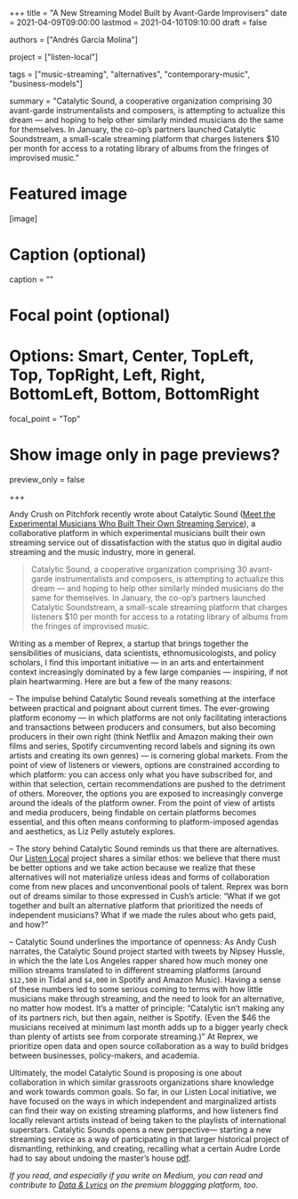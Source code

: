 +++
title = "A New Streaming Model Built by Avant-Garde Improvisers"
date = 2021-04-09T09:00:00
lastmod = 2021-04-10T09:10:00
draft = false

authors = ["Andrés García Molina"]

project = ["listen-local"]

tags = ["music-streaming", "alternatives", "contemporary-music", "business-models"]

summary = "Catalytic Sound, a cooperative organization comprising 30 avant-garde instrumentalists and composers, is attempting to actualize this dream — and hoping to help other similarly minded musicians do the same for themselves. In January, the co-op’s partners launched Catalytic Soundstream, a small-scale streaming platform that charges listeners $10 per month for access to a rotating library of albums from the fringes of improvised music."

# Featured image
[image]
  # Caption (optional)
  caption = ""

  # Focal point (optional)
  # Options: Smart, Center, TopLeft, Top, TopRight, Left, Right, BottomLeft, Bottom, BottomRight
  focal_point = "Top"

  # Show image only in page previews?
  preview_only = false

+++

Andy Crush on Pitchfork recently wrote about Catalytic Sound ([Meet the Experimental Musicians Who Built Their Own Streaming Service](https://pitchfork.com/thepitch/meet-the-experimental-musicians-who-built-their-own-streaming-service/)), a collaborative platform in which experimental musicians built their own streaming service out of dissatisfaction with the status quo in digital audio streaming and the music industry, more in general.

> Catalytic Sound, a cooperative organization comprising 30 avant-garde instrumentalists and composers, is attempting to actualize this dream — and hoping to help other similarly minded musicians do the same for themselves. In January, the co-op’s partners launched Catalytic Soundstream, a small-scale streaming platform that charges listeners $10 per month for access to a rotating library of albums from the fringes of improvised music.

Writing as a member of Reprex, a startup that brings together the sensibilities of musicians, data scientists, ethnomusicologists, and policy scholars, I find this important initiative — in an arts and entertainment context increasingly dominated by a few large companies — inspiring, if not plain heartwarming. Here are but a few of the many reasons:

– The impulse behind Catalytic Sound reveals something at the interface between practical and poignant about current times. The ever-growing platform economy — in which platforms are not only facilitating interactions and transactions between producers and consumers, but also becoming producers in their own right (think Netflix and Amazon making their own films and series, Spotify circumventing record labels and signing its own artists and creating its own genres) — is cornering global markets. From the point of view of listeners or viewers, options are constrained according to which platform: you can access only what you have subscribed for, and within that selection, certain recommendations are pushed to the detriment of others. Moreover, the options you are exposed to increasingly converge around the ideals of the platform owner. From the point of view of artists and media producers, being findable on certain platforms becomes essential, and this often means conforming to platform-imposed agendas and aesthetics, as Liz Pelly astutely explores.

– The story behind Catalytic Sound reminds us that there are alternatives. Our [Listen Local](https://listenlocal.community/) project shares a similar ethos: we believe that there must be better options and we take action because we realize that these alternatives will not materialize unless ideas and forms of collaboration come from new places and unconventional pools of talent. Reprex was born out of dreams similar to those expressed in Cush’s article: “What if we got together and built an alternative platform that prioritized the needs of independent musicians? What if we made the rules about who gets paid, and how?”

– Catalytic Sound underlines the importance of openness: As Andy Cush narrates, the Catalytic Sound project started with tweets by Nipsey Hussle, in which the the late Los Angeles rapper shared how much money one million streams translated to in different streaming platforms (around `$12,500` in Tidal and `$4,000` in Spotify and Amazon Music). Having a sense of these numbers led to some serious coming to terms with how little musicians make through streaming, and the need to look for an alternative, no matter how modest. It’s a matter of principle: “Catalytic isn’t making any of its partners rich, but then again, neither is Spotify. (Even the $46 the musicians received at minimum last month adds up to a bigger yearly check than plenty of artists see from corporate streaming.)” At Reprex, we prioritize open data and open source collaboration as a way to build bridges between businesses, policy-makers, and academia.

Ultimately, the model Catalytic Sound is proposing is one about collaboration in which similar grassroots organizations share knowledge and work towards common goals. So far, in our Listen Local initiative, we have focused on the ways in which independent and marginalized artists can find their way on existing streaming platforms, and how listeners find locally relevant artists instead of being taken to the playlists of international superstars. Catalytic Sounds opens a new perspective— starting a new streaming service as a way of participating in that larger historical project of dismantling, rethinking, and creating, recalling what a certain Audre Lorde had to say about undoing the master’s house  [pdf](https://collectiveliberation.org/wp-content/uploads/2013/01/Lorde_The_Masters_Tools.pdf).

*If you read, and especially if you write on Medium, you can read and contribute to [Data & Lyrics](https://medium.com/data-lyrics/a-new-streaming-model-built-by-avant-garde-improvisers-da6c16777437) on the premium bloggging platform, too.*